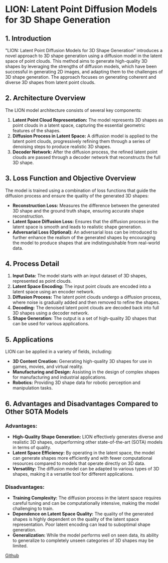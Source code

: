 # LION: Latent Point Diffusion Models for 3D Shape Generation

## 1. Introduction
"LION: Latent Point Diffusion Models for 3D Shape Generation" introduces a novel approach to 3D shape generation using a diffusion model in the latent space of point clouds. This method aims to generate high-quality 3D shapes by leveraging the strengths of diffusion models, which have been successful in generating 2D images, and adapting them to the challenges of 3D shape generation. The approach focuses on generating coherent and diverse 3D shapes from latent point clouds.

## 2. Architecture Overview
The LION model architecture consists of several key components:
1. **Latent Point Cloud Representation:** The model represents 3D shapes as point clouds in a latent space, capturing the essential geometric features of the shapes.
2. **Diffusion Process in Latent Space:** A diffusion model is applied to the latent point clouds, progressively refining them through a series of denoising steps to produce realistic 3D shapes.
3. **Decoder Network:** After the diffusion process, the refined latent point clouds are passed through a decoder network that reconstructs the full 3D shape.

## 3. Loss Function and Objective Overview
The model is trained using a combination of loss functions that guide the diffusion process and ensure the quality of the generated 3D shapes:
- **Reconstruction Loss:** Measures the difference between the generated 3D shape and the ground truth shape, ensuring accurate shape reconstruction.
- **Latent Space Diffusion Loss:** Ensures that the diffusion process in the latent space is smooth and leads to realistic shape generation.
- **Adversarial Loss (Optional):** An adversarial loss can be introduced to further enhance the realism of the generated shapes by encouraging the model to produce shapes that are indistinguishable from real-world data.

## 4. Process Detail
1. **Input Data:** The model starts with an input dataset of 3D shapes, represented as point clouds.
2. **Latent Space Encoding:** The input point clouds are encoded into a latent space using an encoder network.
3. **Diffusion Process:** The latent point clouds undergo a diffusion process, where noise is gradually added and then removed to refine the shapes.
4. **Decoding:** The denoised latent point clouds are decoded back into full 3D shapes using a decoder network.
5. **Shape Generation:** The output is a set of high-quality 3D shapes that can be used for various applications.

## 5. Applications
LION can be applied in a variety of fields, including:
- **3D Content Creation:** Generating high-quality 3D shapes for use in games, movies, and virtual reality.
- **Manufacturing and Design:** Assisting in the design of complex shapes for manufacturing and industrial applications.
- **Robotics:** Providing 3D shape data for robotic perception and manipulation tasks.

## 6. Advantages and Disadvantages Compared to Other SOTA Models
### Advantages:
- **High-Quality Shape Generation:** LION effectively generates diverse and realistic 3D shapes, outperforming other state-of-the-art (SOTA) models in terms of quality.
- **Latent Space Efficiency:** By operating in the latent space, the model can generate shapes more efficiently and with fewer computational resources compared to models that operate directly on 3D data.
- **Versatility:** The diffusion model can be adapted to various types of 3D shapes, making it a versatile tool for different applications.

### Disadvantages:
- **Training Complexity:** The diffusion process in the latent space requires careful tuning and can be computationally intensive, making the model challenging to train.
- **Dependence on Latent Space Quality:** The quality of the generated shapes is highly dependent on the quality of the latent space representation. Poor latent encoding can lead to suboptimal shape generation.
- **Generalization:** While the model performs well on seen data, its ability to generalize to completely unseen categories of 3D shapes may be limited.

[Github](https://github.com/nv-tlabs/LION)
